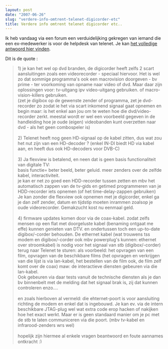 ```yaml
---
layout: post
date: "2007-06-26"
slug: "verdere-info-omtrent-telenet-digicorder-etc"
title: Verdere info omtrent telenet digicorder etc..
---
```


<p>
Ik heb vandaag via een forum een verduidelijking gekregen van iemand die een ex-medewerker is voor de helpdesk van telenet. Je kan <a href="http://gathering.tweakers.net/forum/list_message/28292715#28292715">het volledige antwoord hier vinden</a>. 
</p>
<p>
Dit is de quote : 
</p>
<blockquote>
	1) je kan het wel op dvd branden, de digicorder heeft zelfs 2 scart aansluitingen zoals een videorecorder - speciaal hiervoor. Het is wel zo dat sommige programma's ook een macrovision doorgeven - bv prime - ter voorkoming van opname naar video of dvd. Maar daar zijn oplossingen voor: tv-uitgang ipv video-uitgang gebruiken. of macro-vision-killers gebruiken.<br />
	(zet je digibox op de gewenste zender of programma, zet je dvd-recorder zo zodat ie het via scart inkomend signaal gaat opnemen en begin maar: is het enkel aan jou om te weten hoe die dvd/video-recorder zerkt. meestal wordt er wel een voorbeeld gegeven in de handleiding hoe je oude (eigen) videobanden kunt overzetten naar dvd - als het geen combospeler is)<br />
	<br />
	2) Telenet heeft nog geen HD-signaal op de kabel zitten, dus wat zou het nut zijn van een HD-decoder ? (enkel IN-DI biedt HD via kabel aan, en heeft dus ook HD-decoders voor DVB-C)<br />
	<br />
	3) Ja flexview is betalend, en neen dat is geen basis functionaliteit van digitale TV: <br />
	basis functie= beter beeld, beter geluid. meer zenders over de zelfde kabel, interactiviteit.<br />
	je kan er net zo goed een HDD-recorder tussen zetten en mbv het automatisch zappen van de tv-gids en getimed programmeren van je HDD-recorder iets opnemen (of het time-delay-zappen gebruiken)<br />
	Je kan zonder die flexview ook opnemen met je digicorder, enkel ga je dan zelf zender, datum en tijdstip moeten inrammen zoalsop je oude videorecorder. Gemakzucht kost nu eenmaal geld.<br />
	<br />
	4) firmware updates komen door via de coax-kabel. zodat zelfs mensen op een flat met doorgeluste kabel (benaming ontgaat me effe) kunnen genieten van DTV. en ondertussen toch een up-to-date digibox/-corder behouden. De ethernet kabel (wat trouwens tss modem en digibox/-corder ook mbv powerplug's kunnen: ethernet over stroomkabel) is nodig voor het signaal van stb (digibox/-corder) terug naar Telenet te sturen: als voorbeeld: het opvragen van een film, opvragen van de beschikbare films (het opvragen en verkrijgen van die lijst is via lan-kabel, het bestellen van de film ook, de film zelf komt over de coax) maw: de interactieve diensten gebeuren via die lan-kabel.<br />
	Ook gebeuren via daar tests vanuit de technische diensten als je dan bv binnenbelt met de melding dat het signaal brak is, zij dat kunnen controleren enzo....<br />
	<br />
	en zoals hierboven al vermeld: die ehternet-poort is voor aansluiting richting de modem en enkel dat is ingebouwd. Je kan ev. via de intern beschikbare JTAG-plug wel wat extra code erop hacken of nakijken hoe het exact werkt. Maar er is geen standaard manier om je pc met de stb te laten communiceren via die poort. (mbv tv-kabel en infrarood-zenders wrs wel)<br />
	<br />
	hopelijk zijn hiermee al enkele vragen beantwoord en foute aannames ontkracht <img class="smiley" src="http://gathering.tweakers.net/global/smileys/wink.gif" alt=";)" width="15" height="15" /><br />
</blockquote>
